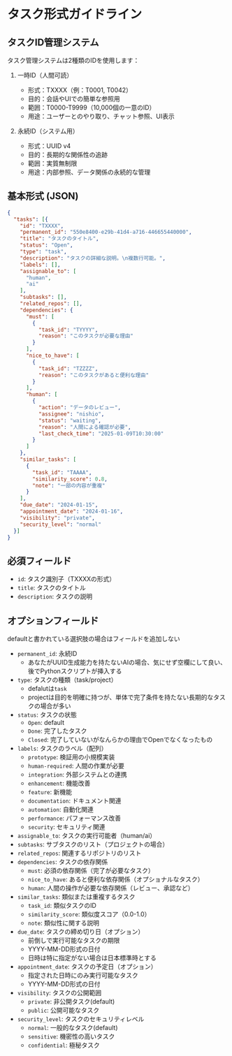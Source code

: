 # タスク形式ガイドライン

## タスクID管理システム

タスク管理システムは2種類のIDを使用します：

1. 一時ID（人間可読）
   - 形式：TXXXX（例：T0001, T0042）
   - 目的：会話やUIでの簡単な参照用
   - 範囲：T0000-T9999（10,000個の一意のID）
   - 用途：ユーザーとのやり取り、チャット参照、UI表示

2. 永続ID（システム用）
   - 形式：UUID v4
   - 目的：長期的な関係性の追跡
   - 範囲：実質無制限
   - 用途：内部参照、データ関係の永続的な管理

## 基本形式 (JSON)

```json
{
  "tasks": [{
    "id": "TXXXX",
    "permanent_id": "550e8400-e29b-41d4-a716-446655440000",
    "title": "タスクのタイトル",
    "status": "Open", 
    "type": "task",
    "description": "タスクの詳細な説明。\n複数行可能。",
    "labels": [],
    "assignable_to": [
      "human",
      "ai"
    ],
    "subtasks": [],
    "related_repos": [],
    "dependencies": {
      "must": [
        {
          "task_id": "TYYYY",
          "reason": "このタスクが必要な理由"
        }
      ],
      "nice_to_have": [
        {
          "task_id": "TZZZZ",
          "reason": "このタスクがあると便利な理由"
        }
      ],
      "human": [
        {
          "action": "データのレビュー",
          "assignee": "nishio",
          "status": "waiting",
          "reason": "人間による確認が必要",
          "last_check_time": "2025-01-09T10:30:00"
        }
      ]
    },
    "similar_tasks": [
      {
        "task_id": "TAAAA",
        "similarity_score": 0.8,
        "note": "一部の内容が重複"
      }
    ],
    "due_date": "2024-01-15",
    "appointment_date": "2024-01-16",
    "visibility": "private",
    "security_level": "normal"
  }]
}
```

## 必須フィールド

- `id`: タスク識別子（TXXXXの形式）
- `title`: タスクのタイトル
- `description`: タスクの説明

## オプションフィールド

defaultと書かれている選択肢の場合はフィールドを追加しない

- `permanent_id`: 永続ID
  - あなたがUUID生成能力を持たないAIの場合、気にせず空欄にして良い、後でPythonスクリプトが挿入する
- `type`: タスクの種類（task/project）
  - defalutは`task`
  - projectは目的を明確に持つが、単体で完了条件を持たない長期的なタスクの場合が多い
- `status`: タスクの状態
  - `Open`: default
  - `Done`: 完了したタスク
  - `Closed`: 完了していないがなんらかの理由でOpenでなくなったもの
- `labels`: タスクのラベル（配列）
  - `prototype`: 検証用の小規模実装
  - `human-required`: 人間の作業が必要
  - `integration`: 外部システムとの連携
  - `enhancement`: 機能改善
  - `feature`: 新機能
  - `documentation`: ドキュメント関連
  - `automation`: 自動化関連
  - `performance`: パフォーマンス改善
  - `security`: セキュリティ関連
- `assignable_to`: タスクの実行可能者（human/ai）
- `subtasks`: サブタスクのリスト（プロジェクトの場合）
- `related_repos`: 関連するリポジトリのリスト
- `dependencies`: タスクの依存関係
  - `must`: 必須の依存関係（完了が必要なタスク）
  - `nice_to_have`: あると便利な依存関係（オプショナルなタスク）
  - `human`: 人間の操作が必要な依存関係（レビュー、承認など）
- `similar_tasks`: 類似または重複するタスク
  - `task_id`: 類似タスクのID
  - `similarity_score`: 類似度スコア（0.0-1.0）
  - `note`: 類似性に関する説明
- `due_date`: タスクの締め切り日（オプション）
  - 前倒しで実行可能なタスクの期限
  - YYYY-MM-DD形式の日付
  - 日時は特に指定がない場合は日本標準時とする
- `appointment_date`: タスクの予定日（オプション）
  - 指定された日時にのみ実行可能なタスク
  - YYYY-MM-DD形式の日付
- `visibility`: タスクの公開範囲
  - `private`: 非公開タスク(default)
  - `public`: 公開可能なタスク
- `security_level`: タスクのセキュリティレベル
  - `normal`: 一般的なタスク(default)
  - `sensitive`: 機密性の高いタスク
  - `confidential`: 極秘タスク
